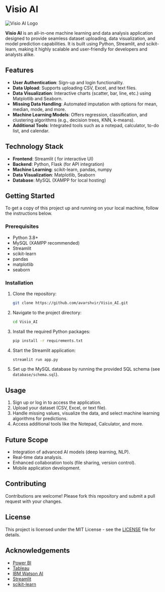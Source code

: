 # Visio AI

![Visio AI Logo](../Visio_AI/Visio_AI/images/homepage_img.png)

**Visio AI** is an all-in-one machine learning and data analysis application designed to provide seamless dataset uploading, data visualization, and model prediction capabilities. It is built using Python, Streamlit, and scikit-learn, making it highly scalable and user-friendly for developers and analysts alike.

## Features

- **User Authentication**: Sign-up and login functionality.
- **Data Upload**: Supports uploading CSV, Excel, and text files.
- **Data Visualization**: Interactive charts (scatter, bar, line, etc.) using Matplotlib and Seaborn.
- **Missing Data Handling**: Automated imputation with options for mean, median, mode, and more.
- **Machine Learning Models**: Offers regression, classification, and clustering algorithms (e.g., decision trees, KNN, k-means).
- **Additional Tools**: Integrated tools such as a notepad, calculator, to-do list, and calendar.
  
## Technology Stack

- **Frontend**: Streamlit ( for interactive UI)
- **Backend**: Python, Flask (for API integration)
- **Machine Learning**: scikit-learn, pandas, numpy
- **Data Visualization**: Matplotlib, Seaborn
- **Database**: MySQL (XAMPP for local hosting)
  
## Getting Started

To get a copy of this project up and running on your local machine, follow the instructions below.

### Prerequisites

- Python 3.8+
- MySQL (XAMPP recommended)
- Streamlit
- scikit-learn
- pandas
- matplotlib
- seaborn

### Installation

1. Clone the repository:
    ```bash
    git clone https://github.com/avarshvir/Visio_AI.git
    ```
2. Navigate to the project directory:
    ```bash
    cd Visio_AI
    ```

3. Install the required Python packages:
    ```bash
    pip install -r requirements.txt
    ```

4. Start the Streamlit application:
    ```bash
    streamlit run app.py
    ```

5. Set up the MySQL database by running the provided SQL schema (see `database/schema.sql`).

## Usage

1. Sign up or log in to access the application.
2. Upload your dataset (CSV, Excel, or text file).
3. Handle missing values, visualize the data, and select machine learning algorithms for predictions.
4. Access additional tools like the Notepad, Calculator, and more.

## Future Scope

- Integration of advanced AI models (deep learning, NLP).
- Real-time data analysis.
- Enhanced collaboration tools (file sharing, version control).
- Mobile application development.

## Contributing

Contributions are welcome! Please fork this repository and submit a pull request with your changes.

## License

This project is licensed under the MIT License - see the [LICENSE](LICENSE) file for details.

## Acknowledgements

- [Power BI](https://powerbi.microsoft.com)
- [Tableau](https://www.tableau.com)
- [IBM Watson AI](https://www.ibm.com/watson)
- [Streamlit](https://streamlit.io)
- [scikit-learn](https://scikit-learn.org)
